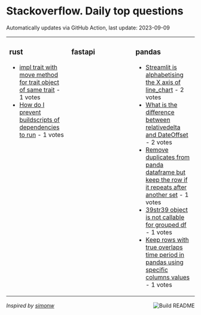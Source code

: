 # Stackoverflow. Daily top questions 

Automatically updates via GitHub Action, last update: <!-- date starts -->2023-09-09<!-- date ends -->


<table><tr><td valign="top" width="33%">

### rust
<!-- rust starts -->
* [impl trait with move method for trait object of same trait](https://stackoverflow.com/questions/77069902/impl-trait-with-move-method-for-trait-object-of-same-trait) - 1 votes
* [How do I prevent buildscripts of dependencies to run](https://stackoverflow.com/questions/77070895/how-do-i-prevent-build-scripts-of-dependencies-to-run) - 1 votes
<!-- rust ends -->
</td><td valign="top" width="34%">


### fastapi
<!-- fastapi starts -->

<!-- fastapi ends -->
</td><td valign="top" width="34%">


### pandas
<!-- pandas starts -->
* [Streamlit is alphabetising the X axis of line_chart](https://stackoverflow.com/questions/77067930/streamlit-is-alphabetising-the-x-axis-of-line-chart) - 2 votes
* [What is the difference between relativedelta and DateOffset](https://stackoverflow.com/questions/77071549/what-is-the-difference-between-relativedelta-and-dateoffset) - 2 votes
* [Remove duplicates from panda dataframe but keep the row if it repeats after another set](https://stackoverflow.com/questions/77064582/remove-duplicates-from-panda-dataframe-but-keep-the-row-if-it-repeats-after-anot) - 1 votes
* [39str39 object is not callable for grouped df](https://stackoverflow.com/questions/77064277/str-object-is-not-callable-for-grouped-df) - 1 votes
* [Keep rows with true overlaps time period in pandas using specific columns values](https://stackoverflow.com/questions/77067314/keep-rows-with-true-overlaps-time-period-in-pandas-using-specific-columns-values) - 1 votes
<!-- pandas ends -->
</td></tr></table>

<a href="https://github.com/hp0404/hp0404/actions"><img src="https://github.com/hp0404/hp0404/workflows/Build%20README/badge.svg" align="right" alt="Build README"></a> <p>*Inspired by  [simonw](https://github.com/simonw/simonw)*</p>
